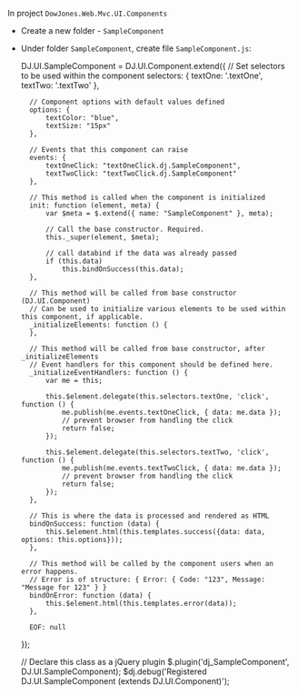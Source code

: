 ﻿In project `DowJones.Web.Mvc.UI.Components`

* Create a new folder - `SampleComponent`

* Under folder `SampleComponent`, create file `SampleComponent.js`:

	DJ.UI.SampleComponent = DJ.UI.Component.extend({
		// Set selectors to be used within the component
		selectors: {
			textOne: '.textOne',
			textTwo: '.textTwo'
		},
        
		// Component options with default values defined
		options: {
			textColor: "blue",
			textSize: "15px"
		},
        
		// Events that this component can raise
		events: {
			textOneClick: "textOneClick.dj.SampleComponent",
			textTwoClick: "textTwoClick.dj.SampleComponent"
		},

		// This method is called when the component is initialized
		init: function (element, meta) {
			var $meta = $.extend({ name: "SampleComponent" }, meta);

			// Call the base constructor. Required.
			this._super(element, $meta);

			// call databind if the data was already passed
			if (this.data)
				this.bindOnSuccess(this.data);
		},

		// This method will be called from base constructor (DJ.UI.Component)
		// Can be used to initialize various elements to be used within this component, if applicable.
		_initializeElements: function () {
		},

		// This method will be called from base constructor, after _initializeElements
		// Event handlers for this component should be defined here.
		_initializeEventHandlers: function () {
			var me = this;

			this.$element.delegate(this.selectors.textOne, 'click', function () {
				me.publish(me.events.textOneClick, { data: me.data });
				// prevent browser from handling the click
				return false;
			});

			this.$element.delegate(this.selectors.textTwo, 'click', function () {
				me.publish(me.events.textTwoClick, { data: me.data });
				// prevent browser from handling the click
				return false;
			});
		},

		// This is where the data is processed and rendered as HTML
		bindOnSuccess: function (data) {
			this.$element.html(this.templates.success({data: data, options: this.options}));
		},

		// This method will be called by the component users when an error happens.
		// Error is of structure: { Error: { Code: "123", Message: "Message for 123" } }
		bindOnError: function (data) {
			this.$element.html(this.templates.error(data));
		},

		EOF: null

	});

	// Declare this class as a jQuery plugin
	$.plugin('dj_SampleComponent', DJ.UI.SampleComponent);
	$dj.debug('Registered DJ.UI.SampleComponent (extends DJ.UI.Component)');